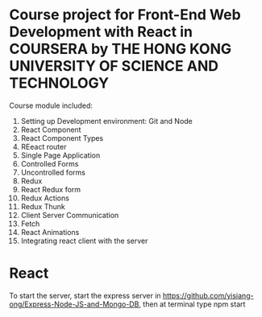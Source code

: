 # Course project for Front-End Web Development with React in COURSERA by THE HONG KONG UNIVERSITY OF SCIENCE AND TECHNOLOGY
  Course module included:
  1. Setting up Development environment: Git and Node
  2. React Component
  3. React Component Types
  4. REeact router
  5. Single Page Application
  6. Controlled Forms
  7. Uncontrolled forms
  8. Redux
  9. React Redux form
  10. Redux Actions
  11. Redux Thunk
  12. Client Server Communication
  13. Fetch
  14. React Animations
  15. Integrating react client with the server

# React
  To start the server, start the express server in https://github.com/yisiang-ong/Express-Node-JS-and-Mongo-DB, then at terminal type npm start
